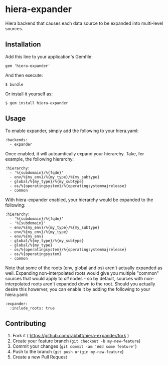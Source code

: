 # hiera-expander

Hiera backend that causes each data source to be expanded into multi-level sources.

## Installation

Add this line to your application's Gemfile:

    gem 'hiera-expander'

And then execute:

    $ bundle

Or install it yourself as:

    $ gem install hiera-expander

## Usage

To enable expander, simply add the following to your hiera.yaml:
```
:backends:
  - expander
```

Once enabled, it will autoamtically expand your hierarchy. Take, for example, the following hierarchy:
```
:hierarchy:
  - '%{subdomain}/%{fqdn}'
  - env/%{my_env}/%{my_type}/%{my_subtype}
  - global/%{my_type}/%{my_subtype}
  - os/%{operatingsystem}/%{operatingsystemmajrelease}
  - common
```

With hiera-expander enabled, your hierarchy would be expanded to the following:

```
:hierarchy:
  - '%{subdomain}/%{fqdn}'
  - '%{subdomain}'
  - env/%{my_env}/%{my_type}/%{my_subtype}
  - env/%{my_env}/%{my_type}
  - env/%{my_env}
  - global/%{my_type}/%{my_subtype}
  - global/%{my_type}
  - os/%{operatingsystem}/%{operatingsystemmajrelease}
  - os/%{operatingsystem}
  - common
```

Note that some of the roots (env, global and os) aren't actually expanded as well. Expanding non-interpolated roots would give you multiple "common" sources that would apply to *all* nodes - so by default, sources with non-interpolated roots aren't expanded down to the root. Should you actually desire this howerver, you can enable it by adding the following to your hiera.yaml:
```
:expander:
  :include_roots: true
```

## Contributing

1. Fork it ( https://github.com/rabbitt/hiera-expander/fork )
2. Create your feature branch (`git checkout -b my-new-feature`)
3. Commit your changes (`git commit -am 'Add some feature'`)
4. Push to the branch (`git push origin my-new-feature`)
5. Create a new Pull Request
